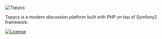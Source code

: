 ![Topycs](http://s18.postimg.org/f7rzvrp6h/topycs_logo.png "Topycs")

Topycs is a modern discussion platform built with PHP on top of Symfony2 framework.

[![License](https://poser.pugx.org/topycs/topycs/license.png)](https://packagist.org/packages/topycs/topycs)
